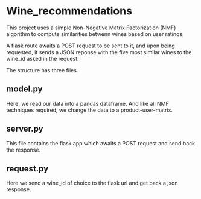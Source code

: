 # Wine_recommendations

This project uses a simple Non-Negative Matrix Factorization (NMF) algorithm to compute similarities betwenn wines based on user ratings.

A flask route awaits a POST request to be sent to it, and upon being requested, it sends a JSON reponse with the 
five most similar wines to the wine_id asked in the request. 

The structure has three files. 

## model.py

Here, we read our data into a pandas dataframe. And like all NMF techniques required, we change the data to a product-user-matrix.

## server.py

This file contains the flask app which awaits a POST request and send back the response. 

## request.py

Here we send a wine_id of choice to the flask url and get back a json response. 


